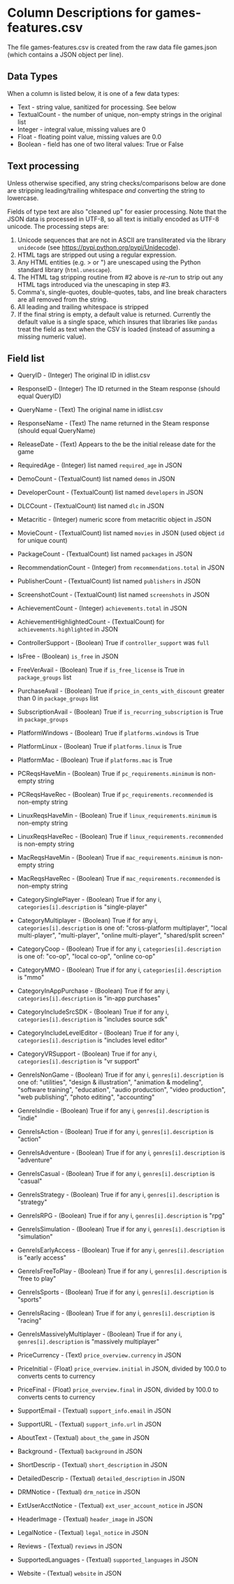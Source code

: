 # Column Descriptions for games-features.csv

The file games-features.csv is created from the raw data file games.json
(which contains a JSON object per line).

## Data Types

When a column is listed below, it is one of a few data types:

* Text - string value, sanitized for processing. See below
* TextualCount - the number of unique, non-empty strings in the original list
* Integer - integral value, missing values are 0
* Float - floating point value, missing values are 0.0
* Boolean - field has one of two literal values: True or False

## Text processing

Unless otherwise specified, any string checks/comparisons below are done are
stripping leading/trailing whitespace *and* converting the string to lowercase.

Fields of type text are also "cleaned up" for easier processing. Note that the
JSON data is processed in UTF-8, so all text is initially encoded as UTF-8
unicode. The processing steps are:


1. Unicode sequences that are not in ASCII are transliterated via the library
   `unidecode` (see https://pypi.python.org/pypi/Unidecode).
2. HTML tags are stripped out using a regular expression.
3. Any HTML entities (e.g. &gt; or &quot;) are unescaped using the Python
   standard library (`html.unescape`).
4. The HTML tag stripping routine from #2 above is *re-run* to strip out any
   HTML tags introduced via the unescaping in step #3.
5. Comma's, single-quotes, double-quotes, tabs, and line break characters are
   all removed from the string.
6. All leading and trailing whitespace is stripped
7. If the final string is empty, a default value is returned. Currently the
   default value is a single space, which insures that libraries like `pandas`
   treat the field as text when the CSV is loaded (instead of assuming a missing
   numeric value).


## Field list

* QueryID - (Integer) The original ID in idlist.csv
* ResponseID - (Integer) The ID returned in the Steam response (should equal QueryID)
* QueryName - (Text) The original name in idlist.csv
* ResponseName - (Text) The name returned in the Steam response (should equal QueryName)
* ReleaseDate - (Text) Appears to the be the initial release date for the game

* RequiredAge - (Integer) list named `required_age` in JSON
* DemoCount - (TextualCount) list named `demos` in JSON
* DeveloperCount - (TextualCount) list named `developers` in JSON
* DLCCount - (TextualCount) list named `dlc` in JSON
* Metacritic - (Integer) numeric score from metacritic object in JSON
* MovieCount - (TextualCount) list named `movies` in JSON (used object `id` for unique count)
* PackageCount  - (TextualCount) list named `packages` in JSON
* RecommendationCount  - (Integer) from `recommendations.total` in JSON
* PublisherCount  - (TextualCount) list named `publishers` in JSON
* ScreenshotCount  - (TextualCount) list named `screenshots` in JSON

* AchievementCount - (Integer) `achievements.total` in JSON
* AchievementHighlightedCount - (TextualCount) for `achievements.highlighted` in JSON

* ControllerSupport - (Boolean) True if `controller_support` was `full`
* IsFree - (Boolean) `is_free` in JSON
* FreeVerAvail - (Boolean) True if `is_free_license` is True in `package_groups` list
* PurchaseAvail - (Boolean) True if `price_in_cents_with_discount` greater than 0 in `package_groups` list
* SubscriptionAvail - (Boolean) True if `is_recurring_subscription` is True in `package_groups`
* PlatformWindows - (Boolean) True if `platforms.windows` is True
* PlatformLinux - (Boolean) True if `platforms.linux` is True
* PlatformMac - (Boolean) True if `platforms.mac` is True

* PCReqsHaveMin - (Boolean) True if `pc_requirements.minimum` is non-empty string
* PCReqsHaveRec - (Boolean) True if `pc_requirements.recommended` is non-empty string
* LinuxReqsHaveMin - (Boolean) True if `linux_requirements.minimum` is non-empty string
* LinuxReqsHaveRec - (Boolean) True if `linux_requirements.recommended` is non-empty string
* MacReqsHaveMin - (Boolean) True if `mac_requirements.minimum` is non-empty string
* MacReqsHaveRec - (Boolean) True if `mac_requirements.recommended` is non-empty string

* CategorySinglePlayer - (Boolean) True if for any i, `categories[i].description` is "single-player"
* CategoryMultiplayer - (Boolean) True if for any i, `categories[i].description` is one of: "cross-platform multiplayer", "local multi-player", "multi-player", "online multi-player", "shared/split screen"
* CategoryCoop - (Boolean) True if for any i, `categories[i].description` is one of: "co-op", "local co-op", "online co-op"
* CategoryMMO - (Boolean) True if for any i, `categories[i].description` is "mmo"
* CategoryInAppPurchase - (Boolean) True if for any i, `categories[i].description` is "in-app purchases"
* CategoryIncludeSrcSDK - (Boolean) True if for any i, `categories[i].description` is "includes source sdk"
* CategoryIncludeLevelEditor - (Boolean) True if for any i, `categories[i].description` is "includes level editor"
* CategoryVRSupport - (Boolean) True if for any i, `categories[i].description` is "vr support"

* GenreIsNonGame - (Boolean) True if for any i, `genres[i].description` is one of: "utilities", "design & illustration", "animation & modeling", "software training", "education", "audio production", "video production", "web publishing", "photo editing", "accounting"
* GenreIsIndie - (Boolean) True if for any i, `genres[i].description` is "indie"
* GenreIsAction - (Boolean) True if for any i, `genres[i].description` is "action"
* GenreIsAdventure - (Boolean) True if for any i, `genres[i].description` is "adventure"
* GenreIsCasual - (Boolean) True if for any i, `genres[i].description` is "casual"
* GenreIsStrategy - (Boolean) True if for any i, `genres[i].description` is "strategy"
* GenreIsRPG - (Boolean) True if for any i, `genres[i].description` is "rpg"
* GenreIsSimulation - (Boolean) True if for any i, `genres[i].description` is "simulation"
* GenreIsEarlyAccess - (Boolean) True if for any i, `genres[i].description` is "early access"
* GenreIsFreeToPlay - (Boolean) True if for any i, `genres[i].description` is "free to play"
* GenreIsSports - (Boolean) True if for any i, `genres[i].description` is "sports"
* GenreIsRacing - (Boolean) True if for any i, `genres[i].description` is "racing"
* GenreIsMassivelyMultiplayer - (Boolean) True if for any i, `genres[i].description` is "massively multiplayer"

* PriceCurrency - (Text) `price_overview.currency` in JSON
* PriceInitial - (Float) `price_overview.initial` in JSON, divided by 100.0 to converts cents to currency
* PriceFinal - (Float) `price_overview.final` in JSON, divided by 100.0 to converts cents to currency

* SupportEmail - (Textual) `support_info.email` in JSON
* SupportURL - (Textual) `support_info.url` in JSON
* AboutText - (Textual) `about_the_game` in JSON
* Background - (Textual) `background` in JSON
* ShortDescrip - (Textual) `short_description` in JSON
* DetailedDescrip - (Textual) `detailed_description` in JSON
* DRMNotice - (Textual) `drm_notice` in JSON
* ExtUserAcctNotice - (Textual) `ext_user_account_notice` in JSON
* HeaderImage - (Textual) `header_image` in JSON
* LegalNotice - (Textual) `legal_notice` in JSON
* Reviews - (Textual) `reviews` in JSON
* SupportedLanguages - (Textual) `supported_languages` in JSON
* Website - (Textual) `website` in JSON
